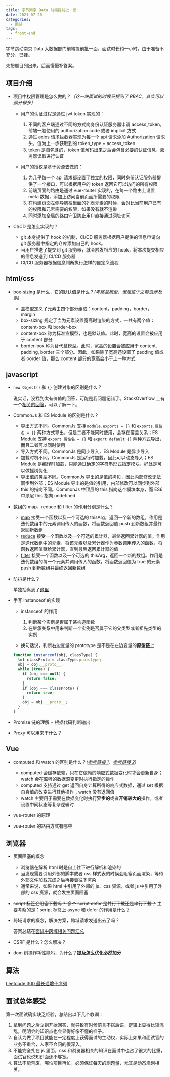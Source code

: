 ```yaml
---
title: 字节南京 Data 前端提前批一面
date: 2021-07-20
categories:
  - 面试
tags:
  - front-end
---
```


字节跳动南京 Data 大数据部门前端提前批一面，面试时长约一小时，由于准备不充分，已挂。

先把题目列出来，后面慢慢补答案。

<!-- more -->

## 项目介绍

- 项目中权限管理是怎么做的？_（这一块面试的时候只提到了 RBAC，其实可以展开很多）_

  - 用户的认证过程是通过 jwt token 实现的：

    1. 不同的客户端通过不同的方式向身份认证服务器申请 access_token，前端一般使用的 authorization code 或者 implicit 方式
    2. 通过 axios 请求拦截器实现为每一个 api 请求添加 Authorization 请求头，值为上一步获取到的 token_type + access_token
    3. token 是自包含的，token 值解码出来之后会包含必要的认证信息，服务器读取进行认证

  - 用户的授权是基于资源去做的：

    1. 为几乎每一个 api 请求都设置了独立的权限，同时身份认证服务器提供了一个接口，可以根据用户的 token 返回它可以访问的所有权限
    2. 前端页面的路由是通过 vue-router 实现的，在每一个路由上设置 meta 数据，添加上访问当前页面所需要的权限
    3. 在构建页面左侧导航栏里面的列表元素的时候，会对比当前用户已有的权限和元素需要的权限，如果没有就不渲染
    4. 同时添加全局的路由守卫防止用户直接通过网址访问

- CI/CD 是怎么实现的？

  - git 本身提供了 hook 的机制，CI/CD 服务器根据用户提供的信息申请向 git 服务器中指定的仓库添加自己的 hook。
  - 当用户推送了提交到 git 服务器，就会触发相应的 hook，将本次提交相应的信息发送到 CI/CD 服务器
  - CI/CD 服务器根据信息判断执行怎样的自定义流程

## html/css

- box-sizing 是什么，它的默认值是什么？_(考察盒模型，但是这个之前没涉及到)_

  - 盒模型定义了元素由四个部分组成：content，padding，border，margin
  - box-sizing 规定了当为元素设置宽高时渲染的方式，一共有两个值：content-box 和 border-box
  - content-box 称为标准盒模型，也是默认值。此时，宽高的设置会被应用于 content 部分
  - border-box 称为替代盒模型。此时，宽高的设置会被应用于 content, padding, border 三个部分。因此，如果除了宽高还设置了 padding 值或者 border 值，那么 content 部分的宽高会小于上一种方式

## javascript

- `new Object()` 和 `{}` 创建对象的区别是什么？

  说实话，没找到太有价值的回答，可能是我问题记错了。StackOverflow 上有一个[相关的回答](https://stackoverflow.com/questions/4597926/what-is-the-difference-between-new-object-and-object-literal-notation)，可以了解一下。

- CommonJs 和 ES Module 的区别是什么？

  - 导出方式不同。CommonJs 支持 `module.exports = {}` 和 `exports.属性名 = {}` 两种方式导出，但是二者不能同时使用，会存在覆盖关系；ES Module 支持 `export 属性名 = {}` 和 `export default {}` 两种方式导出，而且二者可以同时使用
  - 导入方式不同。CommonJs 是同步导入，ES Module 是异步导入
  - 加载时机不同。CommonJs 是运行时加载，因此可以动态导入；ES Module 是编译时加载，只能通过确定的字符串形式指定模块，好处是可以做摇树优化
  - 导出值的类型不同。CommonJs 导出的是值的拷贝，因此内部修改无法同步到外部；ES Module 导出的是值的引用，内部修改可以同步到外部
  - this 的指向不同。CommonJs 中顶层的 this 指向这个模块本身，而 ES6 中顶层 this 指向 undefined

- 数组的 map，reduce 和 filter 的作用分别是什么？

  - [map](https://developer.mozilla.org/zh-CN/docs/Web/JavaScript/Reference/Global_Objects/Array/map) 接受一个函数以及一个可选的 thisArg，返回一个新的数组。作用是迭代数组中的元素调用传入的函数，将函数返回值 push 到新数组并最终返回新数组
  - [reduce](https://developer.mozilla.org/zh-CN/docs/Web/JavaScript/Reference/Global_Objects/Array/Reduce) 接受一个函数以及一个可选的累计器，最终返回累计器的值。作用是迭代数组中的元素，将该元素以及累计器作为参数调用传入的函数，将函数返回值赋给累计器，直到最后返回累计器的值
  - [filter](https://developer.mozilla.org/zh-CN/docs/Web/JavaScript/Reference/Global_Objects/Array/filter) 接受一个函数以及一个可选的 thisArg，返回一个新的数组。作用是迭代数组的每一个元素并调用传入的函数，将函数返回值为 true 的元素 push 到新数组并最终返回新数组

- 防抖是什么？

  单独抽离到了[这里](./debounce-and-throttle.md)

- 手写 instanceof 的实现

  - instanceof 的作用

    1. 判断某个实例是否属于某构造函数
    2. 在继承关系中用来判断一个实例是否属于它的父类型或者祖先类型的实例

  - 换句话说，判断右边变量的 prototype 是不是在左边变量的**原型链**上

  ```js
  function instanceof(obj, classType) {
    let classProto = classType.prototype;
    obj = obj.__proto__;
    while (true) {
      if (obj === null) {
        return false;
      }
      if (obj === classProto) {
        return true;
      }
      obj = obj.__proto__;
    }
  }
  ```

- Promise 链的理解 + 根据代码判断输出
- Proxy 可以用来干什么？

## Vue

- computed 和 watch 的区别是什么？_([参考链接 1](https://v3.cn.vuejs.org/guide/computed.html)，[参考链接 2](https://v3.cn.vuejs.org/guide/reactivity-computed-watchers.html))_

  - computed 会缓存依赖，只在它依赖的响应式数据变化时才会更新自身；watch 会在监听的数据源变更时执行指定的操作
  - computed 支持通过 get 返回自身计算所得的响应式数据，通过 set 根据自身值的改变进行其他操作；watch 没有返回值
  - watch 主要用于需要在数据变化时执行**异步的**或者**开销较大的**操作，或者设置中间状态等复杂逻辑时

- vue-router 的原理
- vue-router 的路由方式有哪些

## 浏览器

- 页面阻塞的概念

  - 浏览器在解析 html 时是自上往下进行解析和渲染的
  - 当发现需要引用外部的脚本或者 css 样式表的时候会阻塞页面渲染，等待外部文件加载完成之后再接着往下渲染
  - 通常来说，如果 html 中引用了外部的 js、css 资源，或者 js 中引用了外部的 css 资源，就会发生页面阻塞

- ~~script 标签会阻塞下载吗？ 多个 script defer 是并行下载还是串行下载？~~ 主要考察的是：script 标签上 async 和 defer 的作用是什么？
- 跨域请求的概念，解决方案，跨域请求发送出去了吗？

  答案总结在[面试中跨域相关问题汇总](./cross-origin.md)

- CSRF 是什么？怎么解决？
- dom 树操作耗性能吗，为什么？**提及怎么优化必然加分**

## 算法

[Leetcode 300 最长递增子序列](https://leetcode-cn.com/problems/longest-increasing-subsequence/)

## 面试总体感受

第一次面试确实缺乏经验，总结出以下几个教训：

1. 拿到问题之后立刻开始回答，就导致有时候前言不搭后语，逻辑上显得比较混乱，明明会的知识点也会显得好像不懂的样子。
2. 自认为做了项目就能在一定程度上获得面试的主动权，实际上如果和面试官的业务不重合，人家不会问的很深入。
3. 不能完全扎在 js 里面，css 和浏览器相关的知识在面试中也占了很大的比重，面试官也说知识面还不够宽。
4. 算法不能荒废，哪怕项目再忙，必须保证每天的刷题量，尤其是动态规划相关。

